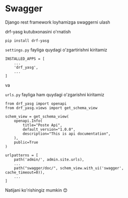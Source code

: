 # Swagger
Django rest framework loyhamizga swaggerni ulash

drf-yasg kutubxonasini o'rnatish
```
pip install drf-yasg
```

`settings.py` fayliga quydagi o'zgartirishni kiritamiz

```
INSTALLED_APPS = [
    ...
    'drf_yasg',
    ...
]

```

va

`urls.py` fayliga ham quydagi o'zgarishni kiritamiz

```
from drf_yasg import openapi
from drf_yasg.views import get_schema_view

schem_view = get_schema_view(
    openapi.Info(
        title="Poste Api",
        default_version="1.0.0",
        description="This is api documentation",
    ),
    public=True
)

urlpatterns = [
    path('admin/', admin.site.urls),
    ...
    path("swagger/doc/", schem_view.with_ui('swagger', cache_timeout=0)),
    ...
]

```

Natijani ko'rishingiz mumkin :blush: